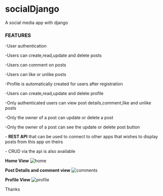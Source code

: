 # socialDjango
A social media app with django 


<h3>FEATURES</h3>
<p>-User authentication </p>
<p>-Users can create,read,update and delete posts</p>
<p>-Users can comment on posts </p>
<p>-Users can like or unlike posts</p>
<p>-Profile is automatically created for users after registration</p>
<p>-Users can create,read,update and delete profile</p>
<p>-Only authenticated users can view post details,comment,like and unlike posts</p>
<p>-Only the owner of a post can update or delete a post </p>
<p>-Only the owner of a post can see the update or delete post button </p>

<p>- <b>REST API</b> that can be used to connect to other apps that wishes to display posts from this app on theirs </p>
<p>- CRUD via the api is also available </p>

<b>Home View</b>
![home](https://user-images.githubusercontent.com/109239573/198752855-9081bdfe-3dd3-4022-a82d-785d802f4465.png)

<b>Post Details and comment view</b>
![comments](https://user-images.githubusercontent.com/109239573/198752895-12fdf210-26cd-43cf-a9ad-1c10245b3b22.png)

<b>Profile View</b>
![profile](https://user-images.githubusercontent.com/109239573/198752903-f0f41bb7-5042-4a76-ba00-9535e99be7d1.png)


Thanks
